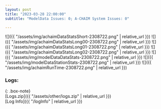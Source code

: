 ```yaml
---
layout: post
title: "2023-03-28 22:00:00"
subtitle: "ModelData Issues: 0; A-CHAIM System Issues: 0"

---
```


![]({{ "/assets/img/achaimDataStatsShort-2308722.png" | relative_url }})
![]({{ "/assets/img/achaimDataStatsLong00-2308722.png" | relative_url }})
![]({{ "/assets/img/achaimDataStatsLong01-2308722.png" | relative_url }})
![]({{ "/assets/img/achaimDataStatsLong02-2308722.png" | relative_url }})
![]({{ "/assets/img/modelDataDataStats-2308722.png" | relative_url }})
![]({{ "/assets/img/modelDataStationStats-2308722.png" | relative_url }})
![]({{ "/assets/img/achaimRunTime-2308722.png" | relative_url }})





### Logs:  
  
{: .box-note}  
[Logs.zip]({{ "/assets/other/logs.zip" | relative_url }})  
[Log Info]({{ "/logInfo" | relative_url }})  
